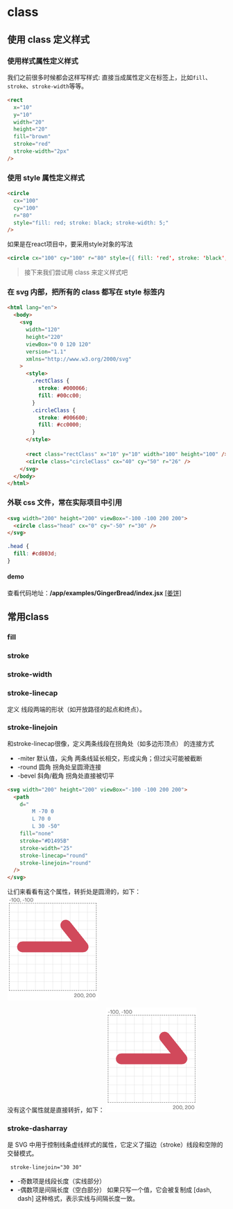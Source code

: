 # class

## 使用 class 定义样式

### 使用样式属性定义样式

我们之前很多时候都会这样写样式: 直接当成属性定义在标签上，比如`fill`、`stroke`、`stroke-width`等等。

```html
<rect
  x="10"
  y="10"
  width="20"
  height="20"
  fill="brown"
  stroke="red"
  stroke-width="2px"
/>
```

### 使用 style 属性定义样式

```html
<circle
  cx="100"
  cy="100"
  r="80"
  style="fill: red; stroke: black; stroke-width: 5;"
/>
```

如果是在react项目中，要采用style对象的写法

```html
<circle cx="100" cy="100" r="80" style={{ fill: 'red', stroke: 'black',strokeWidth:'5' }} />
```

> 接下来我们尝试用 class 来定义样式吧

### 在 svg 内部，把所有的 class 都写在 style 标签内

```html
<html lang="en">
  <body>
    <svg
      width="120"
      height="220"
      viewBox="0 0 120 120"
      version="1.1"
      xmlns="http://www.w3.org/2000/svg"
    >
      <style>
        .rectClass {
          stroke: #000066;
          fill: #00cc00;
        }
        .circleClass {
          stroke: #006600;
          fill: #cc0000;
        }
      </style>

      <rect class="rectClass" x="10" y="10" width="100" height="100" />
      <circle class="circleClass" cx="40" cy="50" r="26" />
    </svg>
  </body>
</html>
```

### 外联 css 文件，常在实际项目中引用

```html
<svg width="200" height="200" viewBox="-100 -100 200 200">
  <circle class="head" cx="0" cy="-50" r="30" />
</svg>
```

```css
.head {
  fill: #cd803d;
}
```

#### demo

查看代码地址：**/app/examples/GingerBread/index.jsx**
[[姜饼]](../app/examples/GingerBread/index.jsx)

## 常用class

### fill

### stroke

### stroke-width

### stroke-linecap

定义 线段两端的形状（如开放路径的起点和终点）。

### stroke-linejoin

和stroke-linecap很像，定义两条线段在拐角处（如多边形顶点） 的连接方式

- -miter 默认值，尖角 两条线延长相交，形成尖角；但过尖可能被截断
- -round 圆角 拐角处呈圆滑连接
- -bevel 斜角/截角 拐角处直接被切平

```html
<svg width="200" height="200" viewBox="-100 -100 200 200">
  <path
    d="
        M -70 0
        L 70 0
        L 30 -50"
    fill="none"
    stroke="#D1495B"
    stroke-width="25"
    stroke-linecap="round"
    stroke-linejoin="round"
  />
</svg>
```

让们来看看有这个属性，转折处是圆滑的，如下：
![有stroke-linejoin属性](../assets/imgs/class-stroke-linejoin.png)

没有这个属性就是直接转折，如下：
![没有stroke-linejoin属性](../assets/imgs/class-stroke-linejoin-none.png)

### stroke-dasharray

是 SVG 中用于控制线条虚线样式的属性，它定义了描边（stroke）线段和空隙的交替模式。

```
 stroke-linejoin="30 30"
```
- -奇数项是线段长度（实线部分）
- -偶数项是间隔长度（空白部分）
如果只写一个值，它会被复制成 [dash, dash] 这种格式，表示实线与间隔长度一致。
